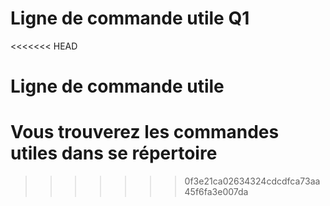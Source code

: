 # Ligne de commande utile Q1
<<<<<<< HEAD
# Ligne de commande utile
Vous trouverez les commandes utiles dans se répertoire
=======
>>>>>>> 0f3e21ca02634324cdcdfca73aa45f6fa3e007da
